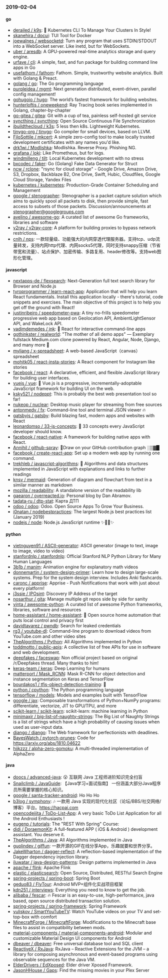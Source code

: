 ### 2019-02-04

#### go
* [derailed / k9s](https://github.com/derailed/k9s): 🐶 Kubernetes CLI To Manage Your Clusters In Style!
* [skanehira / docui](https://github.com/skanehira/docui): TUI Tool for Docker
* [joewalnes / websocketd](https://github.com/joewalnes/websocketd): Turn any program that uses STDIN/STDOUT into a WebSocket server. Like inetd, but for WebSockets.
* [uber / aresdb](https://github.com/uber/aresdb): A GPU-powered real-time analytics storage and query engine.
* [urfave / cli](https://github.com/urfave/cli): A simple, fast, and fun package for building command line apps in Go
* [usefathom / fathom](https://github.com/usefathom/fathom): Fathom. Simple, trustworthy website analytics. Built with Golang & Preact.
* [golang / go](https://github.com/golang/go): The Go programming language
* [purpleidea / mgmt](https://github.com/purpleidea/mgmt): Next generation distributed, event-driven, parallel config management!
* [gohugoio / hugo](https://github.com/gohugoio/hugo): The world’s fastest framework for building websites.
* [hunterloftis / oneweekend](https://github.com/hunterloftis/oneweekend): Ray Tracing book series implemented in Golang, chapter-by-chapter
* [go-gitea / gitea](https://github.com/go-gitea/gitea): Git with a cup of tea, painless self-hosted git service
* [syncthing / syncthing](https://github.com/syncthing/syncthing): Open Source Continuous File Synchronization
* [ibuildthecloud / k3s](https://github.com/ibuildthecloud/k3s): 5 less then k8s. Lightweight Kubernetes.
* [tinygo-org / tinygo](https://github.com/tinygo-org/tinygo): Go compiler for small devices, based on LLVM.
* [FiloSottile / mkcert](https://github.com/FiloSottile/mkcert): A simple zero-config tool to make locally trusted development certificates with any names you'd like.
* [drk1wi / Modlishka](https://github.com/drk1wi/Modlishka): Modlishka. Reverse Proxy. Phishing NG.
* [grafana / loki](https://github.com/grafana/loki): Like Prometheus, but for logs.
* [windmilleng / tilt](https://github.com/windmilleng/tilt): Local Kubernetes development with no stress
* [bxcodec / faker](https://github.com/bxcodec/faker): Go (Golang) Fake Data Generator for Struct
* [ncw / rclone](https://github.com/ncw/rclone): "rsync for cloud storage" - Google Drive, Amazon Drive, S3, Dropbox, Backblaze B2, One Drive, Swift, Hubic, Cloudfiles, Google Cloud Storage, Yandex Files
* [kubernetes / kubernetes](https://github.com/kubernetes/kubernetes): Production-Grade Container Scheduling and Management
* [google / stenographer](https://github.com/google/stenographer): Stenographer is a packet capture solution which aims to quickly spool all packets to disk, then provide simple, fast access to subsets of those packets. Discussion/announcements at stenographer@googlegroups.com
* [avelino / awesome-go](https://github.com/avelino/awesome-go): A curated list of awesome Go frameworks, libraries and software
* [v2ray / v2ray-core](https://github.com/v2ray/v2ray-core): A platform for building proxies to bypass network restrictions.
* [cnlh / nps](https://github.com/cnlh/nps): 一款轻量级、功能强大的内网穿透代理服务器。支持tcp、udp流量转发，支持内网http代理、内网socks5代理，同时支持snappy压缩（节省带宽和流量）、站点保护、加密传输、多路复用、header修改等。支持web图形化管理。

#### javascript
* [nextapps-de / flexsearch](https://github.com/nextapps-de/flexsearch): Next-Generation full text search library for Browser and Node.js
* [tyroprogrammer / learn-react-app](https://github.com/tyroprogrammer/learn-react-app): Application that will help you learn React fundamentals. Install this application locally - there's tutorial, code snippets and exercises. The main objective of this project is to help you get off the ground with React!
* [justinribeiro / speedometer-pwa](https://github.com/justinribeiro/speedometer-pwa): A tiny no-frills speedometer progressive web app based on Geolocation API, AmbientLightSensor API, and WakeLock API.
* [vadimdemedes / ink](https://github.com/vadimdemedes/ink): 🌈 React for interactive command-line apps
* [gothinkster / realworld](https://github.com/gothinkster/realworld): "The mother of all demo apps" — Exemplary fullstack Medium.com clone powered by React, Angular, Node, Django, and many more 🏅
* [myliang / x-spreadsheet](https://github.com/myliang/x-spreadsheet): A web-based JavaScript（canvas） spreadsheet
* [mohitk05 / react-insta-stories](https://github.com/mohitk05/react-insta-stories): A React component for Instagram like stories
* [facebook / react](https://github.com/facebook/react): A declarative, efficient, and flexible JavaScript library for building user interfaces.
* [vuejs / vue](https://github.com/vuejs/vue): 🖖 Vue.js is a progressive, incrementally-adoptable JavaScript framework for building UI on the web.
* [ksky521 / nodeppt](https://github.com/ksky521/nodeppt): This is probably the best web presentation tool so far!
* [nukeop / nuclear](https://github.com/nukeop/nuclear): Desktop music player for streaming from free sources
* [antonmedv / fx](https://github.com/antonmedv/fx): Command-line tool and terminal JSON viewer 🔥
* [gatsbyjs / gatsby](https://github.com/gatsbyjs/gatsby): Build blazing fast, modern apps and websites with React
* [leonardomso / 33-js-concepts](https://github.com/leonardomso/33-js-concepts): 📜 33 concepts every JavaScript developer should know.
* [facebook / react-native](https://github.com/facebook/react-native): A framework for building native apps with React.
* [Annihil / github-spray](https://github.com/Annihil/github-spray): 👾Draw on your GitHub contribution graph ░▒▓█
* [facebook / create-react-app](https://github.com/facebook/create-react-app): Set up a modern web app by running one command.
* [trekhleb / javascript-algorithms](https://github.com/trekhleb/javascript-algorithms): 📝 Algorithms and data structures implemented in JavaScript with explanations and links to further readings
* [knsv / mermaid](https://github.com/knsv/mermaid): Generation of diagram and flowchart from text in a similar manner as markdown
* [mozilla / readability](https://github.com/mozilla/readability): A standalone version of the readability lib
* [gaearon / overreacted.io](https://github.com/gaearon/overreacted.io): Personal blog by Dan Abramov.
* [tadata-ru / dtp-stat](https://github.com/tadata-ru/dtp-stat): Карта ДТП
* [odoo / odoo](https://github.com/odoo/odoo): Odoo. Open Source Apps To Grow Your Business.
* [i0natan / nodebestpractices](https://github.com/i0natan/nodebestpractices): The largest Node.js best practices list (January 2019)
* [nodejs / node](https://github.com/nodejs/node): Node.js JavaScript runtime ✨🐢🚀✨

#### python
* [vietnguyen91 / ASCII-generator](https://github.com/vietnguyen91/ASCII-generator): ASCII generator (image to text, image to image, video to video)
* [stanfordnlp / stanfordnlp](https://github.com/stanfordnlp/stanfordnlp): Official Stanford NLP Python Library for Many Human Languages
* [3b1b / manim](https://github.com/3b1b/manim): Animation engine for explanatory math videos
* [donnemartin / system-design-primer](https://github.com/donnemartin/system-design-primer): Learn how to design large-scale systems. Prep for the system design interview. Includes Anki flashcards.
* [caronc / apprise](https://github.com/caronc/apprise): Apprise - Push Notifications that work with just about every platform!
* [j3ssie / IPOsint](https://github.com/j3ssie/IPOsint): Discovery IP Address of the target
* [nosarthur / gita](https://github.com/nosarthur/gita): Manage multiple git repos side by side for sanity
* [vinta / awesome-python](https://github.com/vinta/awesome-python): A curated list of awesome Python frameworks, libraries, software and resources
* [home-assistant / home-assistant](https://github.com/home-assistant/home-assistant): 🏡 Open source home automation that puts local control and privacy first
* [davidtavarez / pwndb](https://github.com/davidtavarez/pwndb): Search for leaked credentials
* [rg3 / youtube-dl](https://github.com/rg3/youtube-dl): Command-line program to download videos from YouTube.com and other video sites
* [TheAlgorithms / Python](https://github.com/TheAlgorithms/Python): All Algorithms implemented in Python
* [toddmotto / public-apis](https://github.com/toddmotto/public-apis): A collective list of free APIs for use in software and web development.
* [deepfakes / faceswap](https://github.com/deepfakes/faceswap): Non official project based on original /r/Deepfakes thread. Many thanks to him!
* [keras-team / keras](https://github.com/keras-team/keras): Deep Learning for humans
* [matterport / Mask_RCNN](https://github.com/matterport/Mask_RCNN): Mask R-CNN for object detection and instance segmentation on Keras and TensorFlow
* [bourdakos1 / tfjs-object-detection-training](https://github.com/bourdakos1/tfjs-object-detection-training): 🐝
* [python / cpython](https://github.com/python/cpython): The Python programming language
* [tensorflow / models](https://github.com/tensorflow/models): Models and examples built with TensorFlow
* [google / jax](https://github.com/google/jax): Composable transformations of Python+NumPy programs: differentiate, vectorize, JIT to GPU/TPU, and more
* [scikit-learn / scikit-learn](https://github.com/scikit-learn/scikit-learn): scikit-learn: machine learning in Python
* [minimaxir / big-list-of-naughty-strings](https://github.com/minimaxir/big-list-of-naughty-strings): The Big List of Naughty Strings is a list of strings which have a high probability of causing issues when used as user-input data.
* [django / django](https://github.com/django/django): The Web framework for perfectionists with deadlines.
* [BayesWatch / pytorch-prunes](https://github.com/BayesWatch/pytorch-prunes): Code for https://arxiv.org/abs/1810.04622
* [hijkzzz / alpha-zero-gomoku](https://github.com/hijkzzz/alpha-zero-gomoku): A multi-threaded implementation of AlphaZero

#### java
* [doocs / advanced-java](https://github.com/doocs/advanced-java): 😮 互联网 Java 工程师进阶知识完全扫盲
* [Snailclimb / JavaGuide](https://github.com/Snailclimb/JavaGuide): 【Java学习+面试指南】 一份涵盖大部分Java程序员所需要掌握的核心知识。
* [google / santa-tracker-android](https://github.com/google/santa-tracker-android): Ho Ho Ho
* [b3log / symphony](https://github.com/b3log/symphony): 🎶 一款用 Java 实现的现代化社区（论坛/BBS/社交网络/博客）平台。https://hacpai.com
* [opencodeiiita / ToDo-List-App](https://github.com/opencodeiiita/ToDo-List-App): A very basic ToDo List Application for all the Android Enthusiasts !
* [eugenp / tutorials](https://github.com/eugenp/tutorials): The "REST With Spring" Course:
* [didi / DoraemonKit](https://github.com/didi/DoraemonKit): A full-featured APP ( iOS & Android ) development assistant. You deserve it.
* [TheAlgorithms / Java](https://github.com/TheAlgorithms/Java): All Algorithms implemented in Java
* [guolindev / giffun](https://github.com/guolindev/giffun): 一款开源的GIF在线分享App，乐趣就要和世界分享。
* [JakeWharton / dagger-reflect](https://github.com/JakeWharton/dagger-reflect): A reflection-based implementation of the Dagger dependency injection library.
* [iluwatar / java-design-patterns](https://github.com/iluwatar/java-design-patterns): Design patterns implemented in Java
* [apache / flink](https://github.com/apache/flink): Apache Flink
* [elastic / elasticsearch](https://github.com/elastic/elasticsearch): Open Source, Distributed, RESTful Search Engine
* [spring-projects / spring-boot](https://github.com/spring-projects/spring-boot): Spring Boot
* [geduo83 / FlyTour](https://github.com/geduo83/FlyTour): Android MVP+组件化实战项目框架
* [kdn251 / interviews](https://github.com/kdn251/interviews): Everything you need to know to get the job.
* [alibaba / fescar](https://github.com/alibaba/fescar): 🔥 Fescar is an easy-to-use, high-performance, java based, open source distributed transaction solution.
* [spring-projects / spring-framework](https://github.com/spring-projects/spring-framework): Spring Framework
* [yuliskov / SmartYouTubeTV](https://github.com/yuliskov/SmartYouTubeTV): Watch YouTube videos on your TV and set-top-box with comfort
* [MinecraftForge / MinecraftForge](https://github.com/MinecraftForge/MinecraftForge): Modifications to the Minecraft base files to assist in compatibility between mods.
* [material-components / material-components-android](https://github.com/material-components/material-components-android): Modular and customizable Material Design UI components for Android
* [dbeaver / dbeaver](https://github.com/dbeaver/dbeaver): Free universal database tool and SQL client
* [ReactiveX / RxJava](https://github.com/ReactiveX/RxJava): RxJava – Reactive Extensions for the JVM – a library for composing asynchronous and event-based programs using observable sequences for the Java VM.
* [ElderDrivers / EdXposed](https://github.com/ElderDrivers/EdXposed): Elder driver Xposed Framework.
* [JasonHHouse / Gaps](https://github.com/JasonHHouse/Gaps): Find the missing movies in your Plex Server

